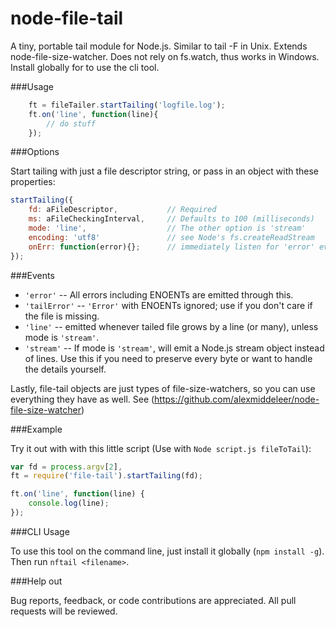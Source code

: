 node-file-tail
==============

A tiny, portable tail module for Node.js.  Similar to tail -F in Unix.  Extends node-file-size-watcher.  Does not rely on fs.watch, thus works in Windows. Install globally for to use the cli tool.

###Usage

```js
	ft = fileTailer.startTailing('logfile.log');
	ft.on('line', function(line){
		// do stuff
	});
```

###Options 

Start tailing with just a file descriptor string, or pass in an object with these properties:

```js
startTailing({
	fd: aFileDescriptor,           // Required
	ms: aFileCheckingInterval,     // Defaults to 100 (milliseconds)
	mode: 'line',                  // The other option is 'stream'
	encoding: 'utf8'               // see Node's fs.createReadStream
	onErr: function(error){};      // immediately listen for 'error' event
});
```
###Events

 * `'error'`      -- All errors including ENOENTs are emitted through this.
 * `'tailError'`  -- `'Error'` with ENOENTs ignored; use if you don't care if the file is missing.
 * `'line'`       -- emitted whenever tailed file grows by a line (or many), unless mode is `'stream'`.
 * `'stream'`     -- If mode is `'stream'`, will emit a Node.js stream object instead of lines.  Use this if you need to preserve every byte or want to handle the details yourself.

Lastly, file-tail objects are just types of file-size-watchers, so you can use everything they have as well.  See (https://github.com/alexmiddeleer/node-file-size-watcher)

###Example

Try it out with with this little script (Use with `Node script.js fileToTail`):

```js
var fd = process.argv[2],
ft = require('file-tail').startTailing(fd);

ft.on('line', function(line) {
	console.log(line);
});
```

###CLI Usage

To use this tool on the command line, just install it globally (`npm install -g`).  Then run `nftail <filename>`. 

###Help out

Bug reports, feedback, or code contributions are appreciated.  All pull requests will be reviewed.
